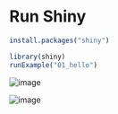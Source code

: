 # Run Shiny

```r
install.packages("shiny")
```

```r
library(shiny)
runExample("01_hello")
```

![image](https://github.com/CoderSales/Quantitative-Research-Methods-Research-Project-version-1/assets/32943259/a47e7441-a663-4ac7-8f07-14c32ccf4bd7)

![image](https://github.com/CoderSales/Quantitative-Research-Methods-Research-Project-version-1/assets/32943259/6ee979a0-c07b-48ec-9fea-69bddc8d8297)

